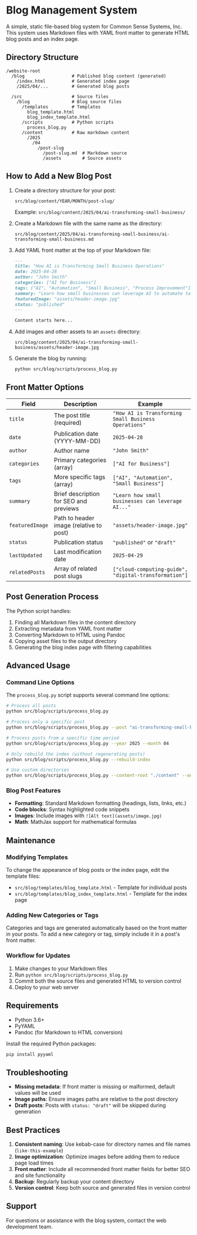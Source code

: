 # Blog Management System

A simple, static file-based blog system for Common Sense Systems, Inc. This system uses Markdown files with YAML front matter to generate HTML blog posts and an index page.

## Directory Structure

```
/website-root
  /blog                  # Published blog content (generated)
    /index.html          # Generated index page
    /2025/04/...         # Generated blog posts

  /src                   # Source files
    /blog                # Blog source files
      /templates         # Templates
        blog_template.html
        blog_index_template.html
      /scripts           # Python scripts
        process_blog.py
      /content           # Raw markdown content
        /2025
          /04
            /post-slug
              /post-slug.md  # Markdown source
              /assets        # Source assets
```

## How to Add a New Blog Post

1. Create a directory structure for your post:
   ```
   src/blog/content/YEAR/MONTH/post-slug/
   ```
   Example: `src/blog/content/2025/04/ai-transforming-small-business/`

2. Create a Markdown file with the same name as the directory:
   ```
   src/blog/content/2025/04/ai-transforming-small-business/ai-transforming-small-business.md
   ```

3. Add YAML front matter at the top of your Markdown file:
   ```markdown
   ---
   title: "How AI is Transforming Small Business Operations"
   date: 2025-04-28
   author: "John Smith"
   categories: ["AI for Business"]
   tags: ["AI", "Automation", "Small Business", "Process Improvement"]
   summary: "Learn how small businesses can leverage AI to automate tasks and improve efficiency."
   featuredImage: "assets/header-image.jpg"
   status: "published"
   ---

   Content starts here...
   ```

4. Add images and other assets to an `assets` directory:
   ```
   src/blog/content/2025/04/ai-transforming-small-business/assets/header-image.jpg
   ```

5. Generate the blog by running:
   ```bash
   python src/blog/scripts/process_blog.py
   ```

## Front Matter Options

| Field | Description | Example |
|-------|-------------|---------|
| `title` | The post title (required) | `"How AI is Transforming Small Business Operations"` |
| `date` | Publication date (YYYY-MM-DD) | `2025-04-28` |
| `author` | Author name | `"John Smith"` |
| `categories` | Primary categories (array) | `["AI for Business"]` |
| `tags` | More specific tags (array) | `["AI", "Automation", "Small Business"]` |
| `summary` | Brief description for SEO and previews | `"Learn how small businesses can leverage AI..."` |
| `featuredImage` | Path to header image (relative to post) | `"assets/header-image.jpg"` |
| `status` | Publication status | `"published"` or `"draft"` |
| `lastUpdated` | Last modification date | `2025-04-29` |
| `relatedPosts` | Array of related post slugs | `["cloud-computing-guide", "digital-transformation"]` |

## Post Generation Process

The Python script handles:

1. Finding all Markdown files in the content directory
2. Extracting metadata from YAML front matter
3. Converting Markdown to HTML using Pandoc
4. Copying asset files to the output directory
5. Generating the blog index page with filtering capabilities

## Advanced Usage

### Command Line Options

The `process_blog.py` script supports several command line options:

```bash
# Process all posts
python src/blog/scripts/process_blog.py

# Process only a specific post
python src/blog/scripts/process_blog.py --post "ai-transforming-small-business"

# Process posts from a specific time period
python src/blog/scripts/process_blog.py --year 2025 --month 04

# Only rebuild the index (without regenerating posts)
python src/blog/scripts/process_blog.py --rebuild-index

# Use custom directories
python src/blog/scripts/process_blog.py --content-root "./content" --output-root "./public/blog"
```

### Blog Post Features

- **Formatting**: Standard Markdown formatting (headings, lists, links, etc.)
- **Code blocks**: Syntax highlighted code snippets
- **Images**: Include images with `![Alt text](assets/image.jpg)`
- **Math**: MathJax support for mathematical formulas

## Maintenance

### Modifying Templates

To change the appearance of blog posts or the index page, edit the template files:

- `src/blog/templates/blog_template.html` - Template for individual posts
- `src/blog/templates/blog_index_template.html` - Template for the index page

### Adding New Categories or Tags

Categories and tags are generated automatically based on the front matter in your posts. To add a new category or tag, simply include it in a post's front matter.

### Workflow for Updates

1. Make changes to your Markdown files
2. Run `python src/blog/scripts/process_blog.py`
3. Commit both the source files and generated HTML to version control
4. Deploy to your web server

## Requirements

- Python 3.6+
- PyYAML
- Pandoc (for Markdown to HTML conversion)

Install the required Python packages:
```bash
pip install pyyaml
```

## Troubleshooting

- **Missing metadata**: If front matter is missing or malformed, default values will be used
- **Image paths**: Ensure images paths are relative to the post directory
- **Draft posts**: Posts with `status: "draft"` will be skipped during generation

## Best Practices

1. **Consistent naming**: Use kebab-case for directory names and file names (`like-this-example`)
2. **Image optimization**: Optimize images before adding them to reduce page load times
3. **Front matter**: Include all recommended front matter fields for better SEO and site functionality
4. **Backup**: Regularly backup your content directory
5. **Version control**: Keep both source and generated files in version control

## Support

For questions or assistance with the blog system, contact the web development team.
